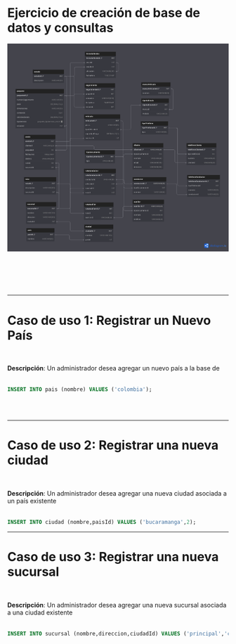 
# Ejercicio de creación de base de datos y consultas

<p style="text-align:center;">
    <img src="./gestionLogisticaDB.png" />
</p>

<br>
<br>
<br>
<br>

---

# Caso de uso 1: Registrar un Nuevo País

<br>

**Descripción**: Un administrador desea agregar un nuevo país a la base de 

```sql

INSERT INTO pais (nombre) VALUES ('colombia');

```

<br>
<br>

-------


# Caso de uso 2: Registrar una nueva ciudad

<br>

**Descripción**: Un administrador desea agregar una nueva ciudad asociada a un país existente

```sql

INSERT INTO ciudad (nombre,paisId) VALUES ('bucaramanga',2);

```

---

# Caso de uso 3: Registrar una nueva sucursal

<br>

**Descripción**: Un administrador desea agregar una nueva sucursal asociada a una ciudad existente

```sql

INSERT INTO sucursal (nombre,direccion,ciudadId) VALUES ('principal','calle 52 #20-32',3);


```
